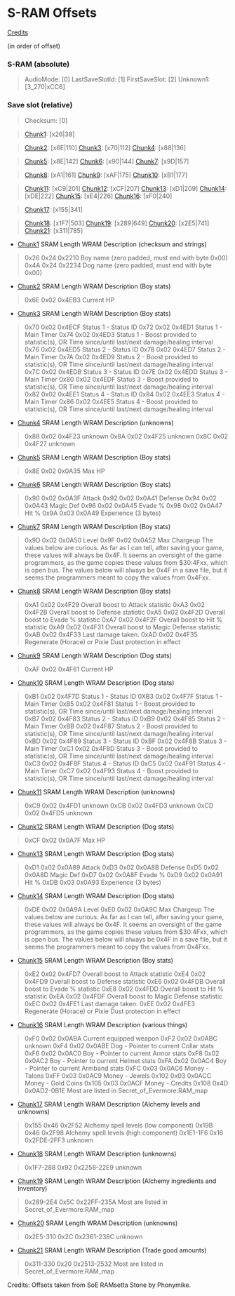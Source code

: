 ﻿# S-RAM Offsets

[Credits](Credits.md)

(in order of offset)

### S-RAM (absolute)
> AudioMode: [0]
> LastSaveSlotId: [1]
> FirstSaveSlot: [2]
> Unknown1: [3_270|xCC6]

### Save slot (relative)
> Checksum: [0]

> [Chunk1](Chunks/Chunk01.md): [x26|38] 

> [Chunk2](Chunks/Chunk02.md): [x6E|110] 
> [Chunk3](Chunks/Chunk03.md): [x70|112] 
> [Chunk4](Chunks/Chunk04.md): [x88|136] 

> [Chunk5](Chunks/Chunk05.md): [x8E|142] 
> [Chunk6](Chunks/Chunk06.md): [x90|144] 
> [Chunk7](Chunks/Chunk07.md): [x9D|157] 

> [Chunk8](Chunks/Chunk08.md): [xA1|161] 
> [Chunk9](Chunks/Chunk09.md): [xAF|175] 
> [Chunk10](Chunks/Chunk10.md): [xB1|177] 

> [Chunk11](Chunks/Chunk11.md): [xC9|201] 
> [Chunk12](Chunks/Chunk12.md): [xCF|207] 
> [Chunk13](Chunks/Chunk13.md): [xD1|209]
> [Chunk14](Chunks/Chunk14.md): [xDE|222] 
> [Chunk15](Chunks/Chunk15.md): [xE4|226]
> [Chunk16](Chunks/Chunk16.md): [xF0|240]

> [Chunk17](Chunks/Chunk17.md): [x155|341] 

> [Chunk18](Chunks/Chunk18.md): [x1F7|503]
> [Chunk19](Chunks/Chunk19.md): [x289|649] 
> [Chunk20](Chunks/Chunk20.md): [x2E5|741] 
> [Chunk21](Chunks/Chunk21.md): [x311|785]

* [Chunk1](Chunks/Chunk01.md)
SRAM	Length	WRAM	Description (checksum and strings)
> 0x26	0x24	0x2210	Boy name (zero padded, must end with byte 0x00)
> 0x4A	0x24	0x2234	Dog name (zero padded, must end with byte 0x00)

* [Chunk2](Chunks/Chunk02.md)
SRAM	Length	WRAM	Description (Boy stats)
> 0x6E	0x02	0x4EB3	Current HP

* [Chunk3](Chunks/Chunk03.md)
SRAM	Length	WRAM	Description (Boy stats)
> 0x70	0x02	0x4ECF	Status 1 - Status ID
> 0x72	0x02	0x4ED1	Status 1 - Main Timer
> 0x74	0x02	0x4ED3	Status 1 - Boost provided to statistic(s), OR Time since/until last/next damage/healing interval
> 0x76	0x02	0x4ED5	Status 2 - Status ID
> 0x78	0x02	0x4ED7	Status 2 - Main Timer
> 0x7A	0x02	0x4ED9	Status 2 - Boost provided to statistic(s), OR Time since/until last/next damage/healing interval
> 0x7C	0x02	0x4EDB	Status 3 - Status ID
> 0x7E	0x02	0x4EDD	Status 3 - Main Timer
> 0x80	0x02	0x4EDF	Status 3 - Boost provided to statistic(s), OR Time since/until last/next damage/healing interval
> 0x82	0x02	0x4EE1	Status 4 - Status ID
> 0x84	0x02	0x4EE3	Status 4 - Main Timer
> 0x86	0x02	0x4EE5	Status 4 - Boost provided to statistic(s), OR Time since/until last/next damage/healing interval

* [Chunk4](Chunks/Chunk04.md)
SRAM	Length	WRAM	Description (unknowns)
> 0x88	0x02	0x4F23	unknown
> 0x8A	0x02	0x4F25	unknown
> 0x8C	0x02	0x4F27	unknown

* [Chunk5](Chunks/Chunk05.md)
SRAM	Length	WRAM	Description (Boy stats)
> 0x8E	0x02	0x0A35	Max HP

* [Chunk6](Chunks/Chunk06.md)
SRAM	Length	WRAM	Description (Boy stats)
> 0x90	0x02	0x0A3F	Attack
> 0x92	0x02	0x0A41	Defense
> 0x94	0x02	0x0A43	Magic Def
> 0x96	0x02	0x0A45	Evade %
> 0x98	0x02	0x0A47	Hit %
> 0x9A	0x03	0x0A49	Experience (3 bytes)

* [Chunk7](Chunks/Chunk07.md)
SRAM	Length	WRAM	Description (Boy stats)
> 0x9D	0x02	0x0A50	Level
> 0x9F	0x02	0x0A52	Max Chargeup
The values below are curious. As far as I can tell, after saving your game, these values will always be 0x4F. It seems an oversight of the game programmers, as the game copies these values from $30:4Fxx, which is open bus. The values below will always be 0x4F in a save file, but it seems the programmers meant to copy the values from 0x4Fxx.

* [Chunk8](Chunks/Chunk08.md)
SRAM	Length	WRAM	Description (Boy stats)
> 0xA1	0x02	0x4F29	Overall boost to Attack statistic
> 0xA3	0x02	0x4F2B	Overall boost to Defense statistic
> 0xA5	0x02	0x4F2D	Overall boost to Evade % statistic
> 0xA7	0x02	0x4F2F	Overall boost to Hit % statistic
> 0xA9	0x02	0x4F31	Overall boost to Magic Defense statistic
> 0xAB	0x02	0x4F33	Last damage taken.
> 0xAD	0x02	0x4F35	Regenerate (Horace) or Pixie Dust protection in effect

* [Chunk9](Chunks/Chunk09.md)
SRAM	Length	WRAM	Description (Dog stats)
> 0xAF	0x02	0x4F61	Current HP

* [Chunk10](Chunks/Chunk10.md)
SRAM	Length	WRAM	Description (Dog stats)
> 0xB1	0x02	0x4F7D	Status 1 - Status ID
> 0XB3	0x02	0x4F7F	Status 1 - Main Timer
> 0xB5	0x02	0x4F81	Status 1 - Boost provided to statistic(s), OR Time since/until last/next damage/healing interval
> 0xB7	0x02	0x4F83	Status 2 - Status ID
> 0xB9	0x02	0x4F85	Status 2 - Main Timer
> 0xBB	0x02	0x4F87	Status 2 - Boost provided to statistic(s), OR Time since/until last/next damage/healing interval
> 0xBD	0x02	0x4F89	Status 3 - Status ID
> 0xBF	0x02	0x4F8B	Status 3 - Main Timer
> 0xC1	0x02	0x4F8D	Status 3 - Boost provided to statistic(s), OR Time since/until last/next damage/healing interval
> 0xC3	0x02	0x4F8F	Status 4 - Status ID
> 0xC5	0x02	0x4F91	Status 4 - Main Timer
> 0xC7	0x02	0x4F93	Status 4 - Boost provided to statistic(s), OR Time since/until last/next damage/healing interval

* [Chunk11](Chunks/Chunk11.md)
SRAM	Length	WRAM	Description (unknowns)
> 0xC9	0x02	0x4FD1	unknown
> 0xCB	0x02	0x4FD3	unknown
> 0xCD	0x02	0x4FD5	unknown

* [Chunk12](Chunks/Chunk12.md)
SRAM	Length	WRAM	Description (Dog stats)
> 0xCF	0x02	0x0A7F	Max HP

* [Chunk13](Chunks/Chunk13.md)
SRAM	Length	WRAM	Description (Dog stats)
> 0xD1	0x02	0x0A89	Attack
> 0xD3	0x02	0x0A8B	Defense
> 0xD5	0x02	0x0A8D	Magic Def
> 0xD7	0x02	0x0A8F	Evade %
> 0xD9	0x02	0x0A91	Hit %
> 0xDB	0x03	0x0A93	Experience (3 bytes)

* [Chunk14](Chunks/Chunk14.md)
SRAM	Length	WRAM	Description (Dog stats)
> 0xDE	0x02	0x0A9A	Level
> 0xE0	0x02	0x0A9C	Max Chargeup
The values below are curious. As far as I can tell, after saving your game, these values will always be 0x4F. It seems an oversight of the game programmers, as the game copies these values from $30:4Fxx, which is open bus. The values below will always be 0x4F in a save file, but it seems the programmers meant to copy the values from 0x4Fxx.

* [Chunk15](Chunks/Chunk15.md)
SRAM	Length	WRAM	Description (Boy stats)
> 0xE2	0x02	0x4FD7	Overall boost to Attack statistic
> 0xE4	0x02	0x4FD9	Overall boost to Defense statistic
> 0xE6	0x02	0x4FDB	Overall boost to Evade % statistic
> 0xE8	0x02	0x4FDD	Overall boost to Hit % statistic
> 0xEA	0x02	0x4FDF	Overall boost to Magic Defense statistic
> 0xEC	0x02	0x4FE1	Last damage taken.
> 0xEE	0x02	0x4FE3	Regenerate (Horace) or Pixie Dust protection in effect

* [Chunk16](Chunks/Chunk16.md)
SRAM		Length	WRAM		Description (various things)
> 0xF0		0x02	0x0ABA		Current equipped weapon
> 0xF2		0x02	0x0ABC		unknown
> 0xF4		0x02	0x0ABE		Dog - Pointer to current Collar stats
> 0xF6		0x02	0x0AC0		Boy - Pointer to current Armor stats
> 0xF8		0x02	0x0AC2		Boy - Pointer to current Helmet stats
> 0xFA		0x02	0x0AC4		Boy - Pointer to current Armband stats
> 0xFC		0x03	0x0AC6		Money - Talons
> 0xFF		0x03	0x0AC9		Money - Jewels
> 0x102		0x03	0x0ACC		Money - Gold Coins
> 0x105		0x03	0x0ACF		Money - Credits
> 0x108		0x4D	0x0AD2-0B1E	Most are listed in Secret_of_Evermore:RAM_map

* [Chunk17](Chunks/Chunk17.md)
SRAM		Length	WRAM		Description (Alchemy levels and unknowns)
> 0x155		0x46	0x2F52		Alchemy spell levels (low component)
> 0x19B		0x46	0x2F98		Alchemy spell levels (high component)
> 0x1E1-1F6	0x16	0x2FDE-2FF3	unknown

* [Chunk18](Chunks/Chunk18.md)
SRAM		Length	WRAM		Description (unknowns)
> 0x1F7-288	0x92	0x2258-22E9	unknown

* [Chunk19](Chunks/Chunk19.md)
SRAM		Length	WRAM		Description (Alchemy ingredients and Inventory)
> 0x289-2E4	0x5C	0x22FF-235A	Most are listed in Secret_of_Evermore:RAM_map

* [Chunk20](Chunks/Chunk20.md)
SRAM		Length	WRAM		Description (unknowns)
> 0x2E5-310	0x2C	0x2361-238C	unknown

* [Chunk21](Chunks/Chunk21.md)
SRAM		Length	WRAM		Description (Trade good amounts)
> 0x311-330	0x20	0x2513-2532	Most are listed in Secret_of_Evermore:RAM_map

Credits:
Offsets taken from SoE RAMsetta Stone by Phonymike.


